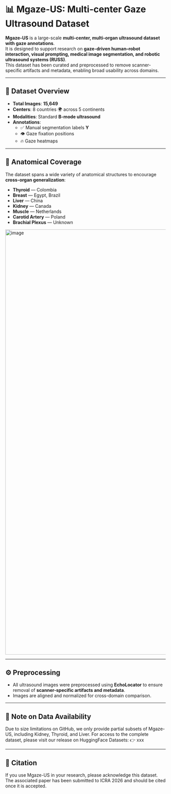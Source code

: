 # 📊 Mgaze-US: Multi-center Gaze Ultrasound Dataset

**Mgaze-US** is a large-scale **multi-center, multi-organ ultrasound dataset with gaze annotations**.  
It is designed to support research on **gaze-driven human–robot interaction, visual prompting, medical image segmentation, and robotic ultrasound systems (RUSS)**.  
This dataset has been curated and preprocessed to remove scanner-specific artifacts and metadata, enabling broad usability across domains.  

---

## 📂 Dataset Overview

- **Total Images**: **15,649**  
- **Centers**: 8 countries 🌍 across 5 continents  
- **Modalities**: Standard **B-mode ultrasound**  
- **Annotations**:  
  - ✅ Manual segmentation labels **Y**  
  - 👁️ Gaze fixation positions  
  - 🔥 Gaze heatmaps  

---

## 🏥 Anatomical Coverage

The dataset spans a wide variety of anatomical structures to encourage **cross-organ generalization**:

-  **Thyroid** — Colombia  
-  **Breast** — Egypt, Brazil  
-  **Liver** — China  
-  **Kidney** — Canada  
-  **Muscle** — Netherlands
-  **Carotid Artery** — Poland  
-  **Brachial Plexus** — Unknown 
<img width="2000" height="1332" alt="image" src="https://github.com/user-attachments/assets/3c11a1f0-78e5-455c-b62e-34c9fc7b9165" />

---

## ⚙️ Preprocessing

- All ultrasound images were preprocessed using **EchoLocator** to ensure removal of **scanner-specific artifacts and metadata**.  
- Images are aligned and normalized for cross-domain comparison.  

---

## 📢 Note on Data Availability
Due to size limitations on GitHub, we only provide partial subsets of Mgaze-US, including Kidney, Thyroid, and Liver.
For access to the complete dataset, please visit our release on HuggingFace Datasets: 👉 xxx

---

## 📑 Citation

If you use Mgaze-US in your research, please acknowledge this dataset. The associated paper has been submitted to ICRA 2026 and should be cited once it is accepted.

